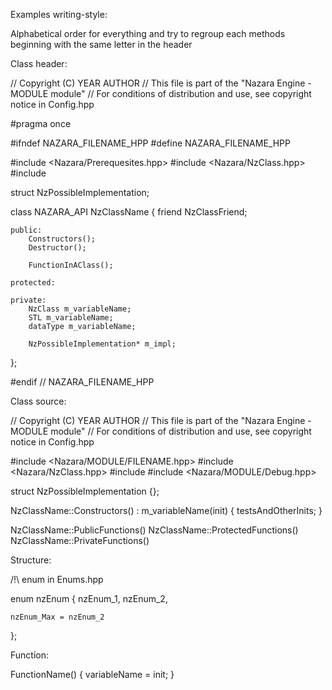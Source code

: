 Examples writing-style:

Alphabetical order for everything and try to regroup each methods beginning with the same letter in the header

Class header:

// Copyright (C) YEAR AUTHOR
// This file is part of the "Nazara Engine - MODULE module"
// For conditions of distribution and use, see copyright notice in Config.hpp

#pragma once

#ifndef NAZARA_FILENAME_HPP
#define NAZARA_FILENAME_HPP

#include <Nazara/Prerequesites.hpp>
#include <Nazara/NzClass.hpp>
#include <STLHeader>

struct NzPossibleImplementation;

class NAZARA_API NzClassName
{
	friend NzClassFriend;

	public:
		Constructors();
		Destructor();

		FunctionInAClass();

	protected:

	private:
		NzClass m_variableName;
		STL m_variableName;
		dataType m_variableName;

		NzPossibleImplementation* m_impl;
};

#endif // NAZARA_FILENAME_HPP

Class source:

// Copyright (C) YEAR AUTHOR
// This file is part of the "Nazara Engine - MODULE module"
// For conditions of distribution and use, see copyright notice in Config.hpp

#include <Nazara/MODULE/FILENAME.hpp>
#include <Nazara/NzClass.hpp>
#include <STLHeader>
#include <Nazara/MODULE/Debug.hpp>

struct NzPossibleImplementation {};

NzClassName::Constructors() :
m_variableName(init)
{
	testsAndOtherInits;
}

NzClassName::PublicFunctions()
NzClassName::ProtectedFunctions()
NzClassName::PrivateFunctions()

Structure:

/!\ enum in Enums.hpp

enum nzEnum
{
	nzEnum_1,
	nzEnum_2,

	nzEnum_Max = nzEnum_2
};

Function:

FunctionName()
{
	variableName = init;
}

